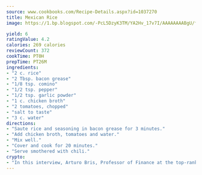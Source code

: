 ```yaml
---
source: www.cookbooks.com/Recipe-Details.aspx?id=1037270
title: Mexican Rice
image: https://1.bp.blogspot.com/-PcL5DzyK3TM/YA2Hv_17v7I/AAAAAAAABgU/fyHeesSth_IZW9mL5lk6GxJO8cW8ksrGACLcBGAsYHQ/s320/12.png

yield: 6
ratingValue: 4.2
calories: 269 calories
reviewCount: 372
cookTime: PT0H
prepTime: PT26M
ingredients:
- "2 c. rice"
- "2 Tbsp. bacon grease"
- "1/8 tsp. comino"
- "1/2 tsp. pepper"
- "1/2 tsp. garlic powder"
- "1 c. chicken broth"
- "2 tomatoes, chopped"
- "salt to taste"
- "3 c. water"
directions:
- "Saute rice and seasoning in bacon grease for 3 minutes."
- "Add chicken broth, tomatoes and water."
- "Mix well."
- "Cover and cook for 20 minutes."
- "Serve smothered with chili."
crypto:
- "In this interview, Arturo Bris, Professor of Finance at the top-ranked business school IMD in Switzerland, analyses the risks associated with bitcoin."
---
```

